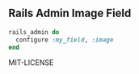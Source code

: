 ## Rails Admin Image Field

```ruby
rails_admin do
  configure :my_field, :image
end
```


MIT-LICENSE
